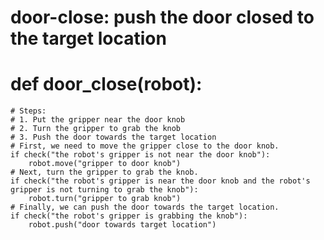 # door-close: push the door closed to the target location
# def door_close(robot):
    # Steps:
    # 1. Put the gripper near the door knob
    # 2. Turn the gripper to grab the knob
    # 3. Push the door towards the target location
    # First, we need to move the gripper close to the door knob. 
    if check("the robot's gripper is not near the door knob"):
        robot.move("gripper to door knob")
    # Next, turn the gripper to grab the knob. 
    if check("the robot's gripper is near the door knob and the robot's gripper is not turning to grab the knob"):
        robot.turn("gripper to grab knob")
    # Finally, we can push the door towards the target location. 
    if check("the robot's gripper is grabbing the knob"):
        robot.push("door towards target location")